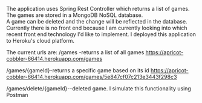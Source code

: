 

The application uses Spring Rest Controller which returns a list of games. 
The games are stored in a MongoDB NoSQL  database.  
A game can be deleted and the change will be reflected in the database. 
Currently there is no front end because I am currently looking into which recent front end technology I'd like to implement.
I deployed this application to Heroku's cloud platform.

The current urls are:
/games -returns a list of all games
https://apricot-cobbler-66414.herokuapp.com/games

/games/{gameId}-returns a specific game based on its id
https://apricot-cobbler-66414.herokuapp.com/games/5e847cf07c213e3443f298c3



/games/delete/{gameId}--deleted game. I simulate this functionality using Postman

